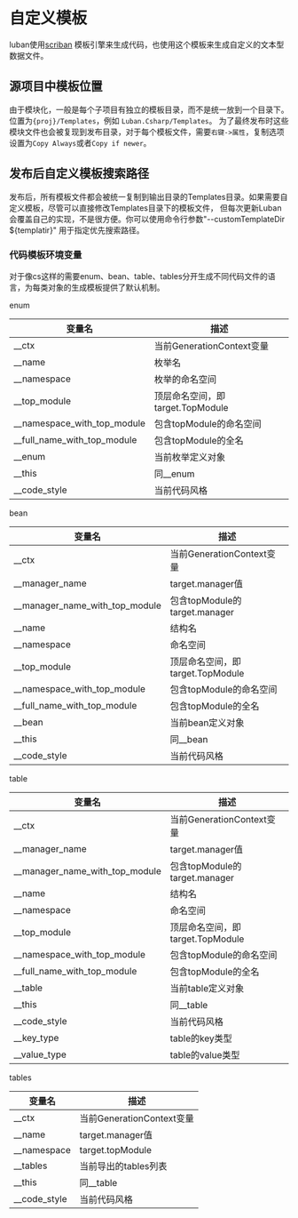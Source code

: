 # 自定义模板

luban使用[scriban](https://github.com/scriban/scriban) 模板引擎来生成代码，也使用这个模板来生成自定义的文本型数据文件。

## 源项目中模板位置

由于模块化，一般是每个子项目有独立的模板目录，而不是统一放到一个目录下。位置为`{proj}/Templates`，例如 `Luban.Csharp/Templates`。
为了最终发布时这些模块文件也会被复现到发布目录，对于每个模板文件，需要`右键->属性`，复制选项设置为`Copy Always`或者`Copy if newer`。

## 发布后自定义模板搜索路径

发布后，所有模板文件都会被统一复制到输出目录的Templates目录。如果需要自定义模板，尽管可以直接修改Templates目录下的模板文件，
但每次更新Luban会覆盖自己的实现，不是很方便。你可以使用命令行参数"--customTemplateDir ${templatir}" 用于指定优先搜索路径。

### 代码模板环境变量

对于像cs这样的需要enum、bean、table、tables分开生成不同代码文件的语言，为每类对象的生成模板提供了默认机制。

enum 

|变量名|描述|
|-|-|
|__ctx| 当前GenerationContext变量|
|__name|枚举名|
|__namespace|枚举的命名空间|
|__top_module|顶层命名空间，即target.TopModule|
|__namespace_with_top_module|包含topModule的命名空间|
|__full_name_with_top_module|包含topModule的全名|
|__enum|当前枚举定义对象|
|__this|同__enum|
|__code_style|当前代码风格|

bean

|变量名|描述|
|-|-|
|__ctx| 当前GenerationContext变量|
|__manager_name|target.manager值|
|__manager_name_with_top_module|包含topModule的target.manager|
|__name|结构名|
|__namespace|命名空间|
|__top_module|顶层命名空间，即target.TopModule|
|__namespace_with_top_module|包含topModule的命名空间|
|__full_name_with_top_module|包含topModule的全名|
|__bean|当前bean定义对象|
|__this|同__bean|
|__code_style|当前代码风格|

table

|变量名|描述|
|-|-|
|__ctx| 当前GenerationContext变量|
|__manager_name|target.manager值|
|__manager_name_with_top_module|包含topModule的target.manager|
|__name|结构名|
|__namespace|命名空间|
|__top_module|顶层命名空间，即target.TopModule|
|__namespace_with_top_module|包含topModule的命名空间|
|__full_name_with_top_module|包含topModule的全名|
|__table|当前table定义对象|
|__this|同__table|
|__code_style|当前代码风格|
|__key_type|table的key类型|
|__value_type|table的value类型|

tables

|变量名|描述|
|-|-|
|__ctx| 当前GenerationContext变量|
|__name|target.manager值|
|__namespace|target.topModule|
|__tables|当前导出的tables列表|
|__this|同__table|
|__code_style|当前代码风格|
